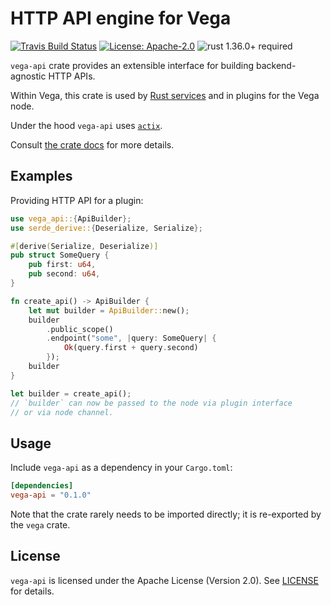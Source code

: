 # HTTP API engine for Vega

[![Travis Build Status](https://img.shields.io/travis/vega/vega/master.svg?label=Linux%20Build)](https://travis-ci.com/vega/vega)
[![License: Apache-2.0](https://img.shields.io/github/license/vega/vega.svg)](https://github.com/vega/vega/blob/master/LICENSE)
![rust 1.36.0+ required](https://img.shields.io/badge/rust-1.36.0+-blue.svg?label=Required%20Rust)

`vega-api` crate provides an extensible interface for building backend-agnostic
HTTP APIs.

Within Vega, this crate is used by [Rust services][rust-runtime] and in
plugins for the Vega node.

Under the hood `vega-api` uses [`actix`].

Consult [the crate docs](https://docs.rs/vega-api) for more details.

## Examples

Providing HTTP API for a plugin:

```rust
use vega_api::{ApiBuilder};
use serde_derive::{Deserialize, Serialize};

#[derive(Serialize, Deserialize)]
pub struct SomeQuery {
    pub first: u64,
    pub second: u64,
}

fn create_api() -> ApiBuilder {
    let mut builder = ApiBuilder::new();
    builder
        .public_scope()
        .endpoint("some", |query: SomeQuery| {
            Ok(query.first + query.second)
        });
    builder
}

let builder = create_api();
// `builder` can now be passed to the node via plugin interface
// or via node channel.
```

## Usage

Include `vega-api` as a dependency in your `Cargo.toml`:

```toml
[dependencies]
vega-api = "0.1.0"
```

Note that the crate rarely needs to be imported directly; it is re-exported
by the `vega` crate.

## License

`vega-api` is licensed under the Apache License (Version 2.0).
See [LICENSE](LICENSE) for details.

[`actix`]: https://crates.io/crates/actix
[rust-runtime]: ../../runtimes/rust
